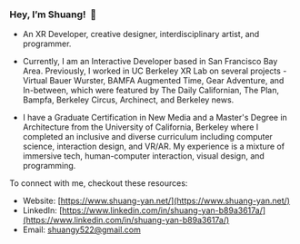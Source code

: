 ### Hey, I’m Shuang!  👋




- An XR Developer, creative designer, interdisciplinary artist, and programmer.

- Currently, I am an Interactive Developer based in San Francisco Bay Area. Previously, I worked in UC Berkeley XR Lab on several projects - Virtual Bauer Wurster, BAMFA Augmented Time, Gear Adventure, and In-between, which were featured by The Daily Californian, The Plan, Bampfa, Berkeley Circus, Archinect, and Berkeley news.

- I have a Graduate Certification in New Media and a Master's Degree in Architecture from the University of California, Berkeley where I completed an inclusive and diverse curriculum including computer science, interaction design, and VR/AR. My experience is a mixture of immersive tech, human-computer interaction, visual design, and programming.



To connect with me, checkout these resources:

- Website: [https://www.shuang-yan.net/](https://www.shuang-yan.net/)
- LinkedIn: [https://www.linkedin.com/in/shuang-yan-b89a3617a/](https://www.linkedin.com/in/shuang-yan-b89a3617a/)
- Email: shuangy522@gmail.com

<!--
**yanlong22222/yanlong22222** is a ✨ _special_ ✨ repository because its `README.md` (this file) appears on your GitHub profile.

Here are some ideas to get you started:

-->
